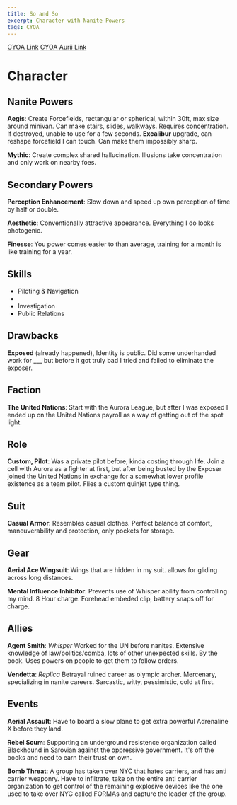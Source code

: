 ```yaml
---
title: So and So
excerpt: Character with Nanite Powers
tags: CYOA
---
```


[CYOA Link](https://imgur.com/a/HCUVPdo) [CYOA Aurii Link](http://www.aurii.us/2021/04/07/nanite.html)

# Character

## Nanite Powers

**Aegis**: Create Forcefields, rectangular or spherical, within 30ft, max size around minivan. Can make stairs, slides, walkways. Requires concentration. If destroyed, unable to use for a few seconds. **Excalibur** upgrade, can reshape forcefield I can touch. Can make them impossibly sharp. 

**Mythic**: Create complex shared hallucination. Illusions take concentration and only work on nearby foes. 

## Secondary Powers

**Perception Enhancement**: Slow down and speed up own perception of time by half or double. 

**Aesthetic**: Conventionally attractive appearance. Everything I do looks photogenic. 

**Finesse**: You power comes easier to than average, training for a month is like training for a year.

## Skills

* Piloting & Navigation
* 
* Investigation
* Public Relations

## Drawbacks

**Exposed** (already happened), Identity is public. Did some underhanded work for ___ but before it got truly bad I tried and failed to eliminate the exposer.

## Faction

**The United Nations**: Start with the Aurora League, but after I was exposed I ended up on the United Nations payroll as a way of getting out of the spot light.

## Role

**Custom, Pilot**: Was a private pilot before, kinda costing through life. Join a cell with Aurora as a fighter at first, but after being busted by the Exposer joined the United Nations in exchange for a somewhat lower profile existence as a team pilot. Flies a custom quinjet type thing. 

## Suit

**Casual Armor**: Resembles casual clothes. Perfect balance of comfort, maneuverability and protection, only pockets for storage. 

## Gear

**Aerial Ace Wingsuit**: Wings that are hidden in my suit. allows for gliding across long distances.

**Mental Influence Inhibitor**: Prevents use of Whisper ability from controlling my mind. 8 Hour charge. Forehead embeded clip, battery snaps off for charge. 

## Allies 

**Agent Smith**: *Whisper* Worked for the UN before nanites. Extensive knowledge of law/politics/comba, lots of other unexpected skills. By the book. Uses powers on people to get them to follow orders. 

**Vendetta**: *Replica* Betrayal ruined career as olympic archer. Mercenary, specializing in nanite careers. Sarcastic, witty, pessimistic, cold at first. 

## Events

**Aerial Assault**: Have to board a slow plane to get extra powerful Adrenaline X before they land. 

**Rebel Scum**: Supporting an underground resistence organization called Blackhound in Sarovian against the oppressive government. It's off the books and need to earn their trust on own.

**Bomb Threat**: A group has taken over NYC that hates carriers, and has anti carrier weaponry. Have to infiltrate, take on the entire anti carrier organization to get control of the remaining explosive devices like the one used to take over NYC called FORMAs and capture the leader of the group. 